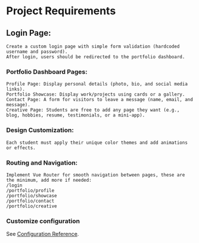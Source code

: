 # Project Requirements

## Login Page:

```
Create a custom login page with simple form validation (hardcoded username and password).
After login, users should be redirected to the portfolio dashboard.

```

### Portfolio Dashboard Pages:

```
Profile Page: Display personal details (photo, bio, and social media links).
Portfolio Showcase: Display work/projects using cards or a gallery.
Contact Page: A form for visitors to leave a message (name, email, and message).
Creative Page: Students are free to add any page they want (e.g., blog, hobbies, resume, testimonials, or a mini-app).
```

### Design Customization:
```
Each student must apply their unique color themes and add animations or effects.
```

### Routing and Navigation:
```
Implement Vue Router for smooth navigation between pages, these are the minimum, add more if needed:
/login
/portfolio/profile
/portfolio/showcase
/portfolio/contact
/portfolio/creative
```

### Customize configuration
See [Configuration Reference](https://cli.vuejs.org/config/).
